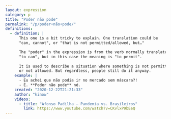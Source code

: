 ```yaml
---
layout: expression
category: p
title: "Poder não pode"
permalink: "/p/poder+não+pode/"
definitions:
  - definition: |
      This one is a bit tricky to explain. One translation could be
      "can, cannot", or "that is not permitted/allowed, but…"

      The "poder" in the expression is from the verb normally translated as
      "to can", but in this case the meaning is "to permit".
    
      It is used to describe a situation where something is not permitted
      or not allowed. But regardless, people still do it anyway.
    example: |
      - Eu achei que não podia ir no mercado sem máscara?!
      - É. **Poder não pode** né.
    created: "2020-12-22T21:21:33"
    author: "kinow"
    videos:
      - title: "Afonso Padilha — Pandemia vs. Brasileiros"
        link: https://www.youtube.com/watch?v=CKvlxP9bEeQ
---
```

